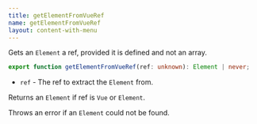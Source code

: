 ```yaml
---
title: getElementFromVueRef
name: getElementFromVueRef
layout: content-with-menu
---
```


Gets an `Element` a ref, provided it is defined and not an array.

```ts
export function getElementFromVueRef(ref: unknown): Element | never;
```

-   `ref` - The ref to extract the `Element` from.

Returns an `Element` if ref is `Vue` or `Element`.

Throws an error if an `Element` could not be found.
